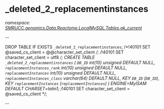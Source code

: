 ﻿# _deleted_2_replacementinstances
_namespace: [SMRUCC.genomics.Data.Reactome.LocalMySQL.Tables.gk_current](./index.md)_

--
 
 DROP TABLE IF EXISTS `_deleted_2_replacementinstances`;
 /*!40101 SET @saved_cs_client = @@character_set_client */;
 /*!40101 SET character_set_client = utf8 */;
 CREATE TABLE `_deleted_2_replacementinstances` (
 `DB_ID` int(10) unsigned DEFAULT NULL,
 `replacementInstances_rank` int(10) unsigned DEFAULT NULL,
 `replacementInstances` int(10) unsigned DEFAULT NULL,
 `replacementInstances_class` varchar(64) DEFAULT NULL,
 KEY `DB_ID` (`DB_ID`),
 KEY `replacementInstances` (`replacementInstances`)
 ) ENGINE=MyISAM DEFAULT CHARSET=latin1;
 /*!40101 SET character_set_client = @saved_cs_client */;
 
 --




